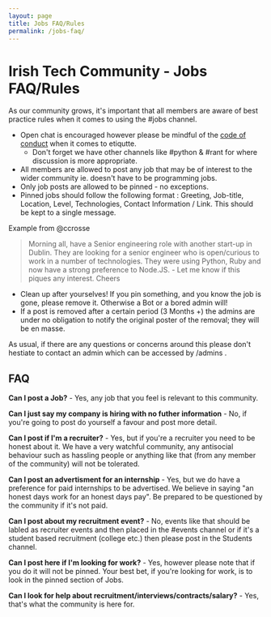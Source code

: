 ```yaml
---
layout: page
title: Jobs FAQ/Rules
permalink: /jobs-faq/
---
```


# Irish Tech Community - Jobs FAQ/Rules

As our community grows, it's important that all members are aware of best practice rules when it comes to using the #jobs channel. 

* Open chat is encouraged however please be mindful of the [code of conduct](https://irishtechcommunity.com/codeofconduct/) when it comes to etiqutte.
  * Don't forget we have other channels like #python & #rant for where discussion is more appropriate.
* All members are allowed to post any job that may be of interest to the wider community ie. doesn't have to be programming jobs.
* Only job posts are allowed to be pinned - no exceptions. 
* Pinned jobs should follow the following format : Greeting, Job-title, Location, Level, Technologies, Contact Information / Link. This should be kept to a single message. 

Example from @ccrosse

> Morning all, have a Senior engineering role with another start-up in Dublin. They are looking for a senior engineer who is open/curious to work in a number of technologies. They were using Python, Ruby and now have a strong preference to Node.JS. - Let me know if this piques any interest. Cheers

* Clean up after yourselves! If you pin something, and you know the job is gone, please remove it. Otherwise a Bot or a bored admin will!
* If a post is removed after a certain period (3 Months +) the admins are under no obligation to notify the original poster of the removal; they will be en masse. 

As usual, if there are any questions or concerns around this please don't hestiate to contact an admin which can be accessed by /admins . 

## FAQ

**Can I post a Job?** - Yes, any job that you feel is relevant to this community. 

**Can I just say my company is hiring with no futher information** - No, if you're going to post do yourself a favour and post more detail.

**Can I post if I'm a recruiter?** - Yes, but if you're a recruiter you need to be honest about it. We have a very watchful community, any antisocial behaviour such as hassling people or anything like that (from any member of the community) will not be tolerated. 

**Can I post an advertisment for an internship** - Yes, but we do have a preference for paid internships to be advertised. We believe in saying "an honest days work for an honest days pay". Be prepared to be questioned by the community if it's not paid. 

**Can I post about my recruitment event?** - No, events like that should be labled as recruiter events and then placed in the #events channel or if it's a student based recruitment (college etc.) then please post in the Students channel. 

**Can I post here if I'm looking for work?** - Yes, however please note that if you do it will not be pinned. Your best bet, if you're looking for work, is to look in the pinned section of Jobs. 

**Can I look for help about recruitment/interviews/contracts/salary?** - Yes, that's what the community is here for.
